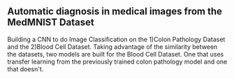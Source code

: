 ## Automatic diagnosis in medical images from the MedMNIST Dataset
Building a CNN to do Image Classification on the 1)Colon Pathology Dataset and the 2)Blood Cell Dataset.
Taking advantage of the similarity between the datasets, two models are built for the Blood Cell Dataset. One that uses transfer learning from the previously trained colon pathology model and one that doesn't.
